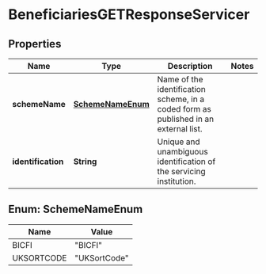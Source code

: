 
# BeneficiariesGETResponseServicer

## Properties
Name | Type | Description | Notes
------------ | ------------- | ------------- | -------------
**schemeName** | [**SchemeNameEnum**](#SchemeNameEnum) | Name of the identification scheme, in a coded form as published in an external list. | 
**identification** | **String** | Unique and unambiguous identification of the servicing institution. | 


<a name="SchemeNameEnum"></a>
## Enum: SchemeNameEnum
Name | Value
---- | -----
BICFI | &quot;BICFI&quot;
UKSORTCODE | &quot;UKSortCode&quot;



